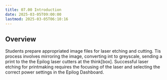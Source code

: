 ```yaml
---
title: 07.00 Introduction
date: 2025-03-05T09:00:00
lastmod: 2025-03-05T06:10:16
---
```


## Overview

Students prepare appropriated image files for laser etching and cutting. Tis process involves mirroring the image, converting int to greyscale, sending a print to the the Epilog laser cutters at the think\[box\]. Successful laser etching for printmaking requires the focusing of the laser and selecting the correct power settings in the Epilog Dashboard.
